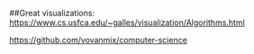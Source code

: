 ##Great visualizations: 
https://www.cs.usfca.edu/~galles/visualization/Algorithms.html

https://github.com/vovanmix/computer-science
